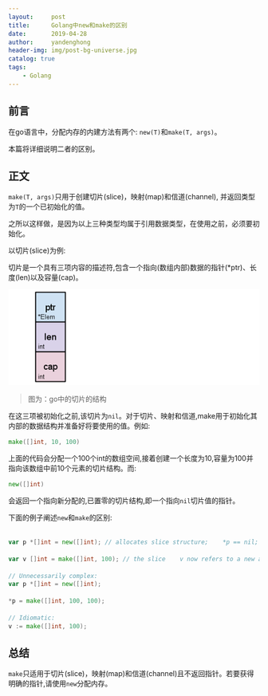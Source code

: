 ```yaml
---
layout:     post
title:      Golang中new和make的区别
date:       2019-04-28
author:     yandenghong
header-img: img/post-bg-universe.jpg
catalog: true
tags:
    - Golang
---
```


## 前言
在go语言中，分配内存的内建方法有两个: `new(T)`和`make(T, args)`。

本篇将详细说明二者的区别。

## 正文
`make(T, args)`只用于创建切片(slice)，映射(map)和信道(channel), 并返回类型为`T`的一个已初始化的值。

之所以这样做，是因为以上三种类型均属于引用数据类型，在使用之前，必须要初始化。

以切片(slice)为例:

切片是一个具有三项内容的描述符,包含一个指向(数组内部)数据的指针(*ptr)、长度(len)以及容量(cap)。

![](/img/go_slice01.png)

> 图为：go中的切片的结构

在这三项被初始化之前,该切片为`nil`。对于切片、映射和信道,make用于初始化其内部的数据结构并准备好将要使用的值。例如:
```go
make([]int, 10, 100)
```

上面的代码会分配一个100个int的数组空间,接着创建一个长度为10,容量为100并指向该数组中前10个元素的切片结构。而:
```go
new([]int)
```

会返回一个指向新分配的,已置零的切片结构,即一个指向`nil`切片值的指针。


下面的例子阐述`new`和`make`的区别:

```go

var	p *[]int = new([]int); // allocates slice structure;	*p == nil; rarely useful

var	v []int	= make([]int, 100); // the slice	v now refers to	a new array	of 100 ints

// Unnecessarily complex:
var	p *[]int = new([]int);

*p = make([]int, 100, 100);

// Idiomatic:
v := make([]int, 100);

```

## 总结

`make`只适用于切片(slice)，映射(map)和信道(channel)且不返回指针。若要获得明确的指针,请使用`new`分配内存。

